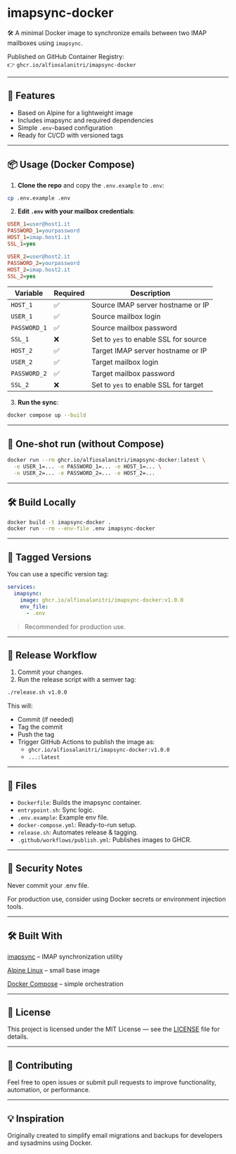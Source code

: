 # imapsync-docker

🛠️ A minimal Docker image to synchronize emails between two IMAP mailboxes using `imapsync`.

Published on GitHub Container Registry:  
👉 `ghcr.io/alfiosalanitri/imapsync-docker`

---

## 🚀 Features

- Based on Alpine for a lightweight image
- Includes imapsync and required dependencies
- Simple `.env`-based configuration
- Ready for CI/CD with versioned tags

---

## 📦 Usage (Docker Compose)

1. **Clone the repo** and copy the `.env.example` to `.env`:

```bash
cp .env.example .env
```

2. **Edit `.env` with your mailbox credentials**:

```ini
USER_1=user@host1.it
PASSWORD_1=yourpassword
HOST_1=imap.host1.it
SSL_1=yes

USER_2=user@host2.it
PASSWORD_2=yourpassword
HOST_2=imap.host2.it
SSL_2=yes
```

| Variable     | Required | Description                           |
| ------------ | -------- | ------------------------------------- |
| `HOST_1`     | ✅        | Source IMAP server hostname or IP     |
| `USER_1`     | ✅        | Source mailbox login                  |
| `PASSWORD_1` | ✅        | Source mailbox password               |
| `SSL_1`      | ❌        | Set to `yes` to enable SSL for source |
| `HOST_2`     | ✅        | Target IMAP server hostname or IP     |
| `USER_2`     | ✅        | Target mailbox login                  |
| `PASSWORD_2` | ✅        | Target mailbox password               |
| `SSL_2`      | ❌        | Set to `yes` to enable SSL for target |


3. **Run the sync**:

```bash
docker compose up --build
```

---

## 🧪 One-shot run (without Compose)

```bash
docker run --rm ghcr.io/alfiosalanitri/imapsync-docker:latest \
  -e USER_1=... -e PASSWORD_1=... -e HOST_1=... \
  -e USER_2=... -e PASSWORD_2=... -e HOST_2=...
```

---

## 🛠️ Build Locally

```bash
docker build -t imapsync-docker .
docker run --rm --env-file .env imapsync-docker
```

---

## 🔖 Tagged Versions

You can use a specific version tag:

```yaml
services:
  imapsync:
    image: ghcr.io/alfiosalanitri/imapsync-docker:v1.0.0
    env_file:
      - .env
```

> Recommended for production use.

---

## 🧬 Release Workflow

1. Commit your changes.
2. Run the release script with a semver tag:

```bash
./release.sh v1.0.0
```

This will:
- Commit (if needed)
- Tag the commit
- Push the tag
- Trigger GitHub Actions to publish the image as:
  - `ghcr.io/alfiosalanitri/imapsync-docker:v1.0.0`
  - `...:latest`

---

## 📁 Files

- `Dockerfile`: Builds the imapsync container.
- `entrypoint.sh`: Sync logic.
- `.env.example`: Example env file.
- `docker-compose.yml`: Ready-to-run setup.
- `release.sh`: Automates release & tagging.
- `.github/workflows/publish.yml`: Publishes images to GHCR.

---

## 🔐 Security Notes

Never commit your .env file.

For production use, consider using Docker secrets or environment injection tools.

---

## 🛠 Built With

[imapsync](https://imapsync.lamiral.info/) – IMAP synchronization utility

[Alpine Linux](https://alpinelinux.org/) – small base image

[Docker Compose](https://docs.docker.com/compose/) – simple orchestration

---

## 📜 License

This project is licensed under the MIT License — see the [LICENSE](./LICENSE) file for details.

---

## 🤝 Contributing

Feel free to open issues or submit pull requests to improve functionality, automation, or performance.

---

## 💡 Inspiration

Originally created to simplify email migrations and backups for developers and sysadmins using Docker.